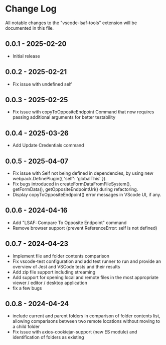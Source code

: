 # Change Log

All notable changes to the "vscode-lsaf-tools" extension will be documented in this file.


##  0.0.1 - 2025-02-20
- Initial release

##  0.0.2 - 2025-02-21
- Fix issue with undefined self

##  0.0.3 - 2025-02-25
- Fix issue with copyToOppositeEndpoint Command that now requires passing additional arguments for better testability

## 0.0.4 - 2025-03-26
- Add Update Credentials command

## 0.0.5 - 2025-04-07
- Fix issue with Self not being defined in dependencies, by using new webpack.DefinePlugin({ 'self': 'globalThis' }).
- Fix bugs introduced in createFormDataFromFileSystem(), getFormData(), getOppositeEndpointUri() during refactoring.
- Display copyToOppositeEndpoint() error messages in VScode UI, if any.

## 0.0.6 - 2024-04-16
- Add "LSAF: Compare To Opposite Endpoint" command
- Remove browser support (prevent ReferenceError: self is not defined)

## 0.0.7 - 2024-04-23
- Implement file and folder contents comparison
- Fix vscode-test configuration and add test runner to run and provide an overview of Jest and VSCode tests and their results
- Add zip file support including streaming
- Add support for opening local and remote files in the most appropriate viewer / editor / desktop application
- fix a few bugs

## 0.0.8 - 2024-04-24
- include current and parent folders in comparison of folder contents list, allowing comparisons between two remote locations without moving to a child folder
- Fix issue with axios-cookiejar-support (new ES module) and identification of folders as existing
